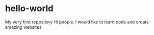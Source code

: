 # hello-world
My very first repository
Hi people, I would like to learn code and create amazing websites
